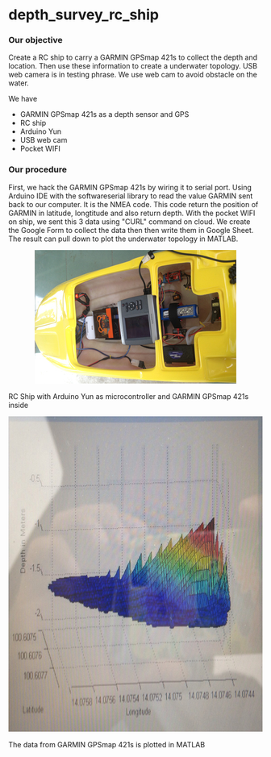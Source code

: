 # depth_survey_rc_ship

### Our objective

Create a RC ship to carry a GARMIN GPSmap 421s to collect the depth and location. Then use these information to create a underwater topology. USB web camera is in testing phrase. We use web cam to avoid obstacle on the water.

We have
- GARMIN GPSmap 421s as a depth sensor and GPS
- RC ship
- Arduino Yun
- USB web cam
- Pocket WIFI

### Our procedure

First, we hack the GARMIN GPSmap 421s by wiring it to serial port. Using Arduino IDE with the softwareserial library to read the value GARMIN sent back to our computer. It is the NMEA code. This code return the position of GARMIN in latitude, longtitude and also return depth. With the pocket WIFI on ship, we sent this 3 data using "CURL" command on cloud. We create the Google Form to collect the data then then write them in Google Sheet. The result can pull down to plot the underwater topology in MATLAB.

<p align="center">
  <img width="400" height="265" src="rc_ship_scaled.jpg">
</p>

RC Ship with Arduino Yun as microcontroller and GARMIN GPSmap 421s inside

<p align="center">
  <img width="808" height="626" src="underwater_topology_scaled.jpg">
</p>

The data from GARMIN GPSmap 421s is plotted in MATLAB
